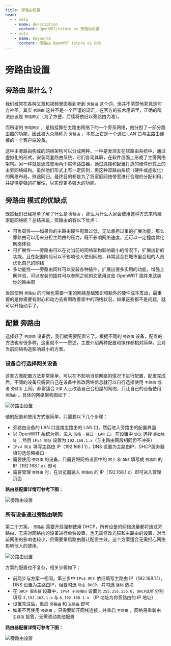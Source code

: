 ```yaml
---
title: 旁路由设置
head:
  - - meta
    - name: description
      content: OpenWRT/istore os 旁路由设置
  - - meta
    - name: keywords
      content: 旁路由 OpenWRT istore os DNS
---
```


# 旁路由设置

## 旁路由 是什么？

我们经常在各种文章和视频里面看到听到 `旁路由` 这个词，但并不清楚他究竟是何方神圣。其实 `旁路由` 这并不是一个严谨的词汇，在官方的技术用语里，正确的叫法应该是 `旁路网关`（为了方便，后续将依旧以旁路由为准）。

而所谓的 `旁路网关` ，是指挂靠在主路由网络下的一个旁系网络，他分担了一部分路由器的功能，因此被大众简称为 `旁路由` ，本质上它是一个通过 LAN 口与主路由连接的一个客户端设备。

这种主旁路由构成的网络架构可以分成两种，一种是发烧友在软路由系统中，通过虚拟化的形式，安装两套路由系统，它们各司其职，在软件层面上形成了主旁网络架构。另一种就是通过使用两个实体路由器，通过连接和配置打造的硬件形式上的主旁网络结构。虽然他们形式上有一定区别，但这种双路由系统（硬件或虚拟化）的网络布局，殊途同归，最终目的都是为了将家庭网络带宽进行合理的分配利用，并提供更强的扩展性，以实现更多强大的功能。

## 旁路由 模式的优缺点

既然我们已经简单了解了什么是 `旁路由` ，那么为什么大家会使用这种方式来构建家庭网络呢？总结来说，旁路由的有以下优点：

- 可负载性——如果你的主路由硬件配置过低，无法承担过重的扩展功能，那么旁路由可以用来分担主路由的压力，既不影响网络速度，还可以一定程度优化网络体验
- 可扩展性——旁路由可以在对当前的网络架构影响最小的情况下，扩展出新的功能，且在配置阶段可以不影响他人使用网络，非常适合在城市里合租的人员优化自己的网络
- 多功能性——旁路由同样可以安装各种插件，扩展出很多实用的功能，增强上网体验，可以安装的插件可以参照之前的文章用这些 OpenWRT 插件来武装你的路由器

当然使用 `旁路由` 的时候也需要一定的网络基础知识和额外的硬件成本支出，最重要的是你需要有耐心和动力去折腾改善家中的网络状况，如果这些都不是问题，就可以开始动手了。

## 配置 旁路由

选择好了 `旁路由` 设备后，我们就需要配置它了。根据不同的 `旁路由` 设备，配置的方法也有很多种，这里就不一一赘述，主要介绍两种配置和操作都相对简单，且对当前网络构造影响最小的方案。

### 设备自行选择网关设备

这套方案配置方法非常简单，可以在不影响当前网络的情况下进行配置，配置完成后，不同的设备只需要自己在设备中修改网络信息就可以自行选择使用 `主路由` 或者 `旁路由` 上网，非常适合 `X漂` 人士改造自己合租屋的网络，只让自己的设备使用 `旁路由` 。具体的网络架构图如下：

![旁路由设置](https://i.theojs.cn/docs/20240423222144.webp '设备自行选择网关设备')

他的配置和使用方式很简单，只需要以下几个步骤：

- 旁路由设备的 LAN 口连接主路由的 LAN 口，然后进入旁路由的配置界面
- 以 OpenWRT 系统为例，进入 `网络` - `接口` - `LAN 口`，在设置中 `协议` 选择 `静态地址` ，然后 `IPv4 地址` 设置为 `192.168.1.x`（与主路由网段相同但不冲突）
- `IPv4 网关` 填写主路由 IP（192.168.1.1），DNS 设置为主路由IP，DHCP服务器填勾选忽略接口
- 需要使用 `旁路由` 的设备，只需要将网络设置中的 `网关` 和 `DNS` 填写成 `旁路由` 的IP（192.168.1.x）即可
- 需要管理 `旁路由` 时，在浏览器输入 `旁路由` 的 IP（192.168.1.x）即可进入管理页面

**路由器配置详情可参考下图：**

![旁路由设置](https://i.theojs.cn/docs/20240423222307.webp '设备自行选择网关设备')

### 所有设备通过旁路由联网

第二个方案， `旁路由` 需要开启强制使用 DHCP，所有设备的网络流量都将通过旁路由，无需对网络内的设备进行单独设置，也无需修改光猫和主路由的设置，对当前网络的影响也较小，但需要重启路由器让配置生效，这个方案适合无需担心网络影响他人的使用。

![旁路由设置](https://i.theojs.cn/docs/20240423222353.webp '所有设备通过旁路由联网')

方案的配置也不复杂，相关步骤如下：

- 前两步与方案一相同，第三步中 `IPv4 网关` 依旧填写主路由 IP（192.168.1.1），DNS 设置为主路由IP，但要勾选 `动态 DHCP`，并勾选 `强制` 选项
- 在 `DHCP 服务器` 设置中，`IPv4 子网掩码` 设置为 `255.255.255.0`，`DHCP选项` 分别填写 `3,192.168.1.x` 与 `6,192.168.1.x` （IP 地址为你旁路由的 IP 地址）
- 设置完成后，重启 `旁路由` 和 `主路由` 即可
- 如果不再使用 `旁路由` ，只需要断开网线连接，并重启 `主路由` ，网络将重新由 `主路由` 接管，无需改动其他配置

**路由器配置详情可参考下图：**

![旁路由设置](https://i.theojs.cn/docs/20240423222443.webp '所有设备通过旁路由联网')
